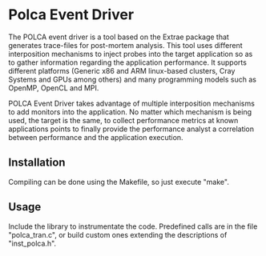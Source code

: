 Polca Event Driver
==============

The POLCA event driver is a tool based on the Extrae package that generates trace-files for post-mortem analysis. This tool uses different interposition mechanisms to inject probes into the target application so as to gather information regarding the application performance. It supports different platforms (Generic x86 and ARM linux-based clusters, Cray Systems and GPUs among others) and many programming models such as OpenMP, OpenCL and MPI.

POLCA Event Driver takes advantage of multiple interposition mechanisms to add monitors into the application. No matter which mechanism is being used, the target is the same, to collect performance metrics at known applications points to finally provide the performance analyst a correlation between performance and the application execution.


Installation
--------------

Compiling can be done using the Makefile, so just execute "make".


Usage
--------------

Include the library to instrumentate the code. Predefined calls are in the file "polca_tran.c", or build custom ones extending the descriptions of "inst_polca.h".
